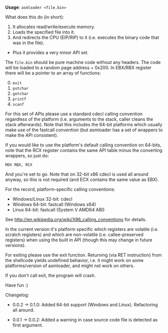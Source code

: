 **Usage**:
`asmloader <file.bin>`

What does this do (in short):
1. It allocates read/write/execute memory.
2. Loads the specified file into it.
3. And redirects the CPU (EIP/RIP) to it (i.e. executes the binary code that  was in the file).
+  Plus it provides a very minor API set.

The `file.bin` should be pure machine code without any headers. The code will be loaded to a random page address + 0x200. In EBX/RBX register there will be a pointer to an array of functions:

  0. `exit`
  1. `putchar`
  2. `getchar`
  3. `printf`
  4. `scanf`

For this set of APIs please use a standard cdecl calling convention regardless of the platform (i.e. arguments to the stack, caller cleans the stack afterwards). Note that this includes the 64-bit platforms which usually make use of the fastcall convention (but asmloader has a set of wrappers to make the API consistent).

If you would like to use the platform's default calling convention on 64-bits, note that the RCX register contains the same API table minus the converting wrappers, so just do:

  `MOV RBX, RCX`

And you're set to go. Note that on 32-bit x86 cdecl is used all around anyway, so this is not required (and ECX contains the same value as EBX).

For the record, platform-specific calling conventions:
  * Windows/Linux 32-bit: cdecl
  * Windows       64-bit: fastcall (Windows x64)
  * Linux         64-bit: fastcall (System V AMD64 ABI)
 
See http://en.wikipedia.org/wiki/X86_calling_conventions for details.

In the current version it's platform specific which registers are volatile (i.e. scratch registers) and which are non-volatile (i.e. callee-preserved registers) when using the built in API (though this may change in future versions).

For exiting please use the exit function. Returning (via RET instruction) from the shellcode yields undefined behavior, i.e. it might work on some platforms/version of asmloader, and might not work on others.

If you don't call exit, the program will crash.

Have fun :)


Changelog:

* 0.0.2 -> 0.1.0:
  Added 64-bit support (Windows and Linux). Refactoring all around.

* 0.0.1 -> 0.0.2:
  Added a warning in case source code file is detected as first argument.


